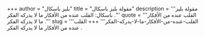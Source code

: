 +++
author = "بليز باسكال"
title = "مقولة بليز باسكال"
description = '''مقولة بليز باسكال: القلب عنده من الأفكار ما لا يدركه الفكر .'''
quote = '''القلب عنده من الأفكار ما لا يدركه الفكر .'''
slug = '''القلب-عنده-من-الأفكار-ما-لا-يدركه-الفكر'''
+++
القلب عنده من الأفكار ما لا يدركه الفكر .
